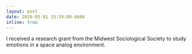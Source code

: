 ```yaml
---
layout: post
date: 2020-05-01 15:59:00-0400
inline: true
---
```


I received a research grant from the Midwest Sociological Society to study emotions in a space analog environment. 

